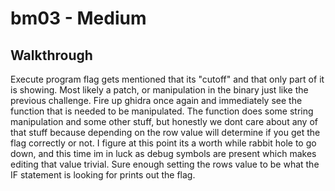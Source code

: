 # bm03 - Medium


## Walkthrough

Execute program flag gets mentioned that its "cutoff" and that only part of it
is showing. Most likely a patch, or manipulation in the binary just like the previous challenge.
Fire up ghidra once again and immediately see the function that is needed to be manipulated. 
The function does some string manipulation and some other stuff, but honestly we dont care about any of that stuff
because depending on the row value will determine if you get the flag correctly or not. I figure
at this point its a worth while rabbit hole to go down, and this time im in luck as debug symbols are present
which makes editing that value trivial. Sure enough setting the rows value to be what the IF statement is looking 
for prints out the flag.